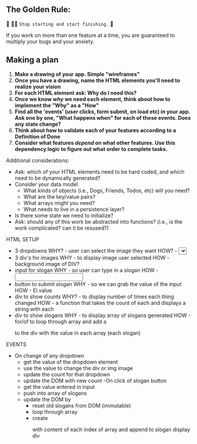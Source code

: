 ## The Golden Rule: 

🦸 🦸‍♂️ `Stop starting and start finishing.` 🏁

If you work on more than one feature at a time, you are guaranteed to multiply your bugs and your anxiety.

## Making a plan

1) **Make a drawing of your app. Simple "wireframes"**
1) **Once you have a drawing, name the HTML elements you'll need to realize your vision**
1) **For each HTML element ask: Why do I need this?** 
1) **Once we know _why_ we need each element, think about how to implement the "Why" as a "How"**
1) **Find all the 'events' (user clicks, form submit, on load etc) in your app. Ask one by one, "What happens when" for each of these events. Does any state change?**
1) **Think about how to validate each of your features according to a Definition of Done**
1) **Consider what features _depend_ on what other features. Use this dependency logic to figure out what order to complete tasks.**

Additional considerations:
- Ask: which of your HTML elements need to be hard coded, and which need to be dynamically generated?
- Consider your data model. 
  - What kinds of objects (i.e., Dogs, Friends, Todos, etc) will you need? 
  - What are the key/value pairs? 
  - What arrays might you need? 
  - What needs to live in a persistence layer?
- Is there some state we need to initialize?
- Ask: should any of this work be abstracted into functions? (i.e., is the work complicated? can it be resused?)

HTML SETUP
- 3 dropdowns
    WHY? - user can select the image they want
    HOW? - <select> and <option>
- 3 div's for images
    WHY - to display image user selected
    HOW - background image of DIV?
- input for slogan
    WHY - so user can type in a slogan
    HOW - <input>
- button to submit slogan
    WHY - so we can grab the value of the input
    HOW - El.value
- div to show counts
    WHY? - to display number of times each thing changed
    HOW - a function that takes the count of each and displays a string with each
- div to show slogans
    WHY - to display array of slogans generated
    HOW - for/of to loop through array and add a <p> to the div with the value in each array (each slogan)

EVENTS
- On change of any dropdown
    - get the value of the dropdown element
    - use the value to change the div or img image
    - update the count for that dropdown
    - update the DOM with new count
-On click of slogan button
    - get the value entered in input
    - push into array of slogans
    - update the DOM by
        - reset old slogans from DOM (immutable)
        - loop through array
        - create <p> with content of each index of array and append to slogan display div